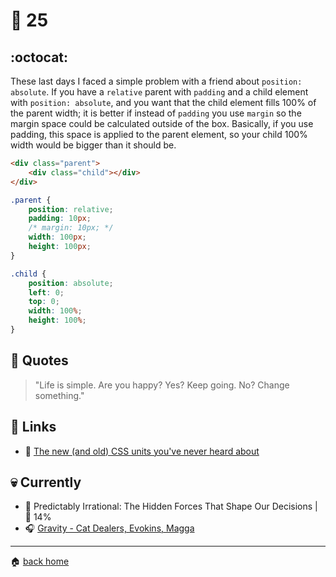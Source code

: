 # :pushpin: 25

## :octocat:

These last days I faced a simple problem with a friend about `position: absolute`. If you have a `relative` parent with `padding` and a child element with `position: absolute`, and you want that the child element fills 100% of the parent width; it is better if instead of `padding` you use `margin` so the margin space could be calculated outside of the box. Basically, if you use padding, this space is applied to the parent element, so your child 100% width would be bigger than it should be.

```html
<div class="parent">
	<div class="child"></div>
</div>
```

```css
.parent {
	position: relative;
	padding: 10px;
	/* margin: 10px; */
	width: 100px;
	height: 100px;
}

.child {
	position: absolute;
	left: 0;
	top: 0;
	width: 100%;
	height: 100%;
}
```


## :speech_balloon: Quotes

> "Life is simple. Are you happy? Yes? Keep going. No? Change something."

## :link: Links

* :pencil: [The new (and old) CSS units you've never heard about](https://dev.to/maxart2501/the-new-and-old-css-units-youve-never-heard-about-1mn1)
 
## :skull: Currently

* :book: Predictably Irrational: The Hidden Forces That Shape Our Decisions | :running: 14%
* :headphones: [Gravity - Cat Dealers, Evokins, Magga](https://open.spotify.com/track/1eumDcFTsoLPEN31viUhkt?si=KAqzrogkQUqMm_8YE_ZD9A)

---

:house: [back home](../../../..#home)
